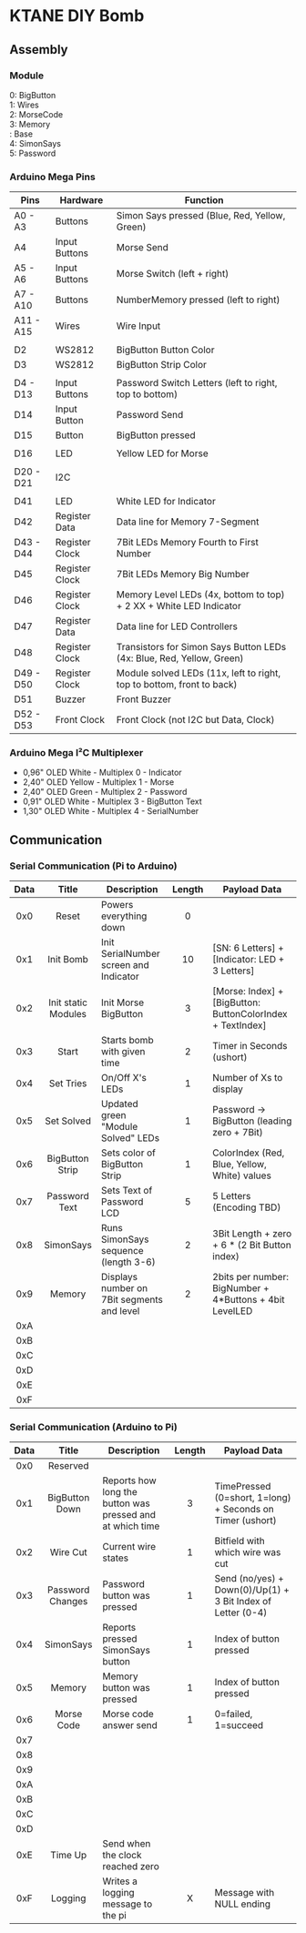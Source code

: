 # KTANE DIY Bomb

## Assembly

### Module

0: BigButton  
1: Wires  
2: MorseCode  
3: Memory  
 : Base  
4: SimonSays  
5: Password  

### Arduino Mega Pins

| Pins      | Hardware       | Function                                                              |
|-----------|----------------|-----------------------------------------------------------------------|
| A0  - A3  | Buttons        | Simon Says pressed (Blue, Red, Yellow, Green)                         |
| A4        | Input Buttons  | Morse Send                                                            |
| A5  - A6  | Input Buttons  | Morse Switch (left + right)                                           |
| A7  - A10 | Buttons        | NumberMemory pressed (left to right)                                  |
| A11 - A15 | Wires          | Wire Input                                                            |
|           |                |                                                                       |
| D2        | WS2812         | BigButton Button Color                                                |
| D3        | WS2812         | BigButton Strip Color                                                 |
|           |                |                                                                       |
| D4 - D13  | Input Buttons  | Password Switch Letters (left to right, top to bottom)                |
| D14       | Input Button   | Password Send                                                         |
| D15       | Button         | BigButton pressed                                                     |
|           |                |                                                                       |
| D16       | LED            | Yellow LED for Morse                                                  |
|           |                |                                                                       |
| D20 - D21 | I2C            |                                                                       |
|           |                |                                                                       |
| D41       | LED            | White LED for Indicator                                               |
| D42       | Register Data  | Data line for Memory 7-Segment                                        |
| D43 - D44 | Register Clock | 7Bit LEDs Memory Fourth to First Number                               |
| D45       | Register Clock | 7Bit LEDs Memory Big Number                                           |
| D46       | Register Clock | Memory Level LEDs (4x, bottom to top) + 2 XX + White LED Indicator    |
| D47       | Register Data  | Data line for LED Controllers                                         |
| D48       | Register Clock | Transistors for Simon Says Button LEDs (4x: Blue, Red, Yellow, Green) |
| D49 - D50 | Register Clock | Module solved LEDs (11x, left to right, top to bottom, front to back) |
| D51       | Buzzer         | Front Buzzer                                                          |
| D52 - D53 | Front Clock    | Front Clock (not I2C but Data, Clock)                                 |

### Arduino Mega I²C Multiplexer

- 0,96" OLED White  - Multiplex 0 - Indicator
- 2,40" OLED Yellow - Multiplex 1 - Morse
- 2,40" OLED Green  - Multiplex 2 - Password
- 0,91" OLED White  - Multiplex 3 - BigButton Text
- 1,30" OLED White  - Multiplex 4 - SerialNumber

## Communication

### Serial Communication (Pi to Arduino)

| Data |        Title        | Description                                | Length | Payload Data                                               |
|:----:|:-------------------:|--------------------------------------------|:------:|------------------------------------------------------------|
| 0x0  |        Reset        | Powers everything down                     |   0    |                                                            |
| 0x1  |      Init Bomb      | Init SerialNumber screen and Indicator     |   10   | [SN: 6 Letters] + [Indicator: LED + 3 Letters]             |
| 0x2  | Init static Modules | Init Morse BigButton                       |   3    | [Morse: Index] + [BigButton: ButtonColorIndex + TextIndex] |
| 0x3  |        Start        | Starts bomb with given time                |   2    | Timer in Seconds (ushort)                                  |
| 0x4  |      Set Tries      | On/Off X's LEDs                            |   1    | Number of Xs to display                                    |
| 0x5  |     Set Solved      | Updated green "Module Solved" LEDs         |   1    | Password -> BigButton (leading zero + 7Bit)                |
| 0x6  |   BigButton Strip   | Sets color of BigButton Strip              |   1    | ColorIndex (Red, Blue, Yellow, White) values               |
| 0x7  |    Password Text    | Sets Text of Password LCD                  |   5    | 5 Letters (Encoding TBD)                                   |
| 0x8  |      SimonSays      | Runs SimonSays sequence (length 3-6)       |   2    | 3Bit Length + zero + 6 * (2 Bit Button index)              |
| 0x9  |       Memory        | Displays number on 7Bit segments and level |   2    | 2bits per number: BigNumber + 4*Buttons + 4bit LevelLED    |
| 0xA  |                     |                                            |        |                                                            |
| 0xB  |                     |                                            |        |                                                            |
| 0xC  |                     |                                            |        |                                                            |
| 0xD  |                     |                                            |        |                                                            |
| 0xE  |                     |                                            |        |                                                            |
| 0xF  |                     |                                            |        |                                                            |

### Serial Communication (Arduino to Pi)

| Data |      Title       | Description                                               | Length | Payload Data                                                |
|:----:|:----------------:|-----------------------------------------------------------|:------:|-------------------------------------------------------------|
| 0x0  |     Reserved     |                                                           |        |                                                             |
| 0x1  |  BigButton Down  | Reports how long the button was pressed and at which time |   3    | TimePressed (0=short, 1=long) + Seconds on Timer (ushort)   |
| 0x2  |     Wire Cut     | Current wire states                                       |   1    | Bitfield with which wire was cut                            |
| 0x3  | Password Changes | Password button was pressed                               |   1    | Send (no/yes) + Down(0)/Up(1) + 3 Bit Index of Letter (0-4) |
| 0x4  |    SimonSays     | Reports pressed SimonSays button                          |   1    | Index of button pressed                                     |
| 0x5  |      Memory      | Memory button was pressed                                 |   1    | Index of button pressed                                     |
| 0x6  |    Morse Code    | Morse code answer send                                    |   1    | 0=failed, 1=succeed                                         |
| 0x7  |                  |                                                           |        |                                                             |
| 0x8  |                  |                                                           |        |                                                             |
| 0x9  |                  |                                                           |        |                                                             |
| 0xA  |                  |                                                           |        |                                                             |
| 0xB  |                  |                                                           |        |                                                             |
| 0xC  |                  |                                                           |        |                                                             |
| 0xD  |                  |                                                           |        |                                                             |
| 0xE  |     Time Up      | Send when the clock reached zero                          |        |                                                             |
| 0xF  |     Logging      | Writes a logging message to the pi                        |   X    | Message with NULL ending                                    |
